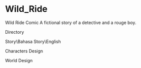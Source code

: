 # Wild_Ride
Wild Ride Comic
A fictional story of a detective and a rouge boy.

Directory

Story\Bahasa
Story\English

Characters Design

World Design


